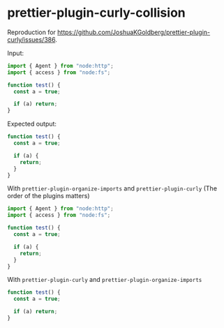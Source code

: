 # prettier-plugin-curly-collision

Reproduction for https://github.com/JoshuaKGoldberg/prettier-plugin-curly/issues/386.

Input:

```ts
import { Agent } from "node:http";
import { access } from "node:fs";

function test() {
  const a = true;

  if (a) return;
}
```

Expected output:

```ts
function test() {
  const a = true;

  if (a) {
    return;
  }
}
```

With `prettier-plugin-organize-imports` and `prettier-plugin-curly` (The order of the plugins matters)

```ts
import { Agent } from "node:http";
import { access } from "node:fs";

function test() {
  const a = true;

  if (a) {
    return;
  }
}
```

With `prettier-plugin-curly` and `prettier-plugin-organize-imports`

```ts
function test() {
  const a = true;

  if (a) return;
}
```
